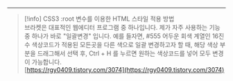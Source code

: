 ---

> [!info] CSS3 :root 변수를 이용한 HTML 스타일 적용 방법  
> 브라켓은 대표적인 웹에디터 프로그램 중 하나입니다. 제가 자주 사용하는 기능 중 하나가 바로 "일괄변경" 입니다. 예를 들자면, \#555 어두운 회색 계열인 16진수 색상코드가 적용된 모든곳을 다른 색으로 일괄 변경하고자 할 때, 해당 색상 부분을 드래그해서 선택 후, Ctrl + H 를 누르면 원하는 색상코드를 넣어 모두 변경이 가능합니다.  
> [https://rgy0409.tistory.com/3074](https://rgy0409.tistory.com/3074)